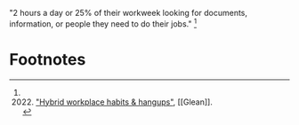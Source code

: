 
"2 hours a day or 25% of their workweek looking for documents, information, or people they need to do their jobs." [^1]



# Footnotes
[^1]: 2022. ["Hybrid workplace habits & hangups"](https://get.glean.com/rs/626-JWX-444/images/2022_Hybrid-workplace-habits-hangups_Glean-report.pdf), [[Glean]]. 